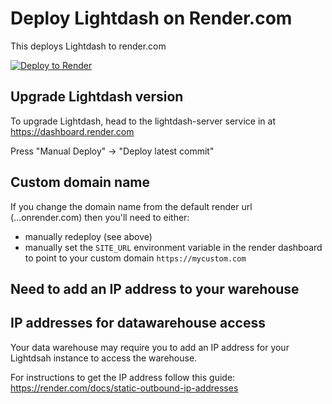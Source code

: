 # Deploy Lightdash on Render.com

This deploys Lightdash to render.com

<a href="https://render.com/deploy?repo=https://github.com/SimonMaze/lightdash-deploy-render">
  <img src="https://render.com/images/deploy-to-render-button.svg" alt="Deploy to Render">
</a>

## Upgrade Lightdash version

To upgrade Lightdash, head to the lightdash-server service in at https://dashboard.render.com

Press "Manual Deploy" -> "Deploy latest commit"

## Custom domain name

If you change the domain name from the default render url (...onrender.com) then you'll need
to either:

* manually redeploy (see above)
* manually set the `SITE_URL` environment variable in the render dashboard to point to your custom domain `https://mycustom.com`

## Need to add an IP address to your warehouse

## IP addresses for datawarehouse access

Your data warehouse may require you to add an IP address for your Lightdsah instance to access the warehouse.


For instructions to get the IP address follow this guide: https://render.com/docs/static-outbound-ip-addresses
